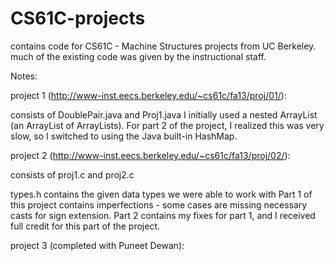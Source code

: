 CS61C-projects
==============

contains code for CS61C - Machine Structures projects from UC Berkeley. much of the existing code was given 
by the instructional staff.

Notes:

project 1 (http://www-inst.eecs.berkeley.edu/~cs61c/fa13/proj/01/):

consists of DoublePair.java and Proj1.java
I initially used a nested ArrayList (an ArrayList of ArrayLists).  For part 2 of the project, I realized this
was very slow, so I switched to using the Java built-in HashMap.  

project 2 (http://www-inst.eecs.berkeley.edu/~cs61c/fa13/proj/02/):

consists of proj1.c and proj2.c

types.h contains the given data types we were able to work with
Part 1 of this project contains imperfections - some cases are missing necessary casts for sign extension.
Part 2 contains my fixes for part 1, and I received full credit for this part of the project.

project 3 (completed with Puneet Dewan):
